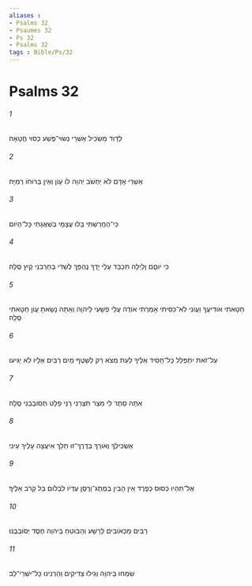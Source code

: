 ```yaml
---
aliases : 
- Psalms 32
- Psaumes 32
- Ps 32
- Psalms 32
tags : Bible/Ps/32
---
```


# Psalms 32

###### 1
לְדָוִד מַשְׂכִּיל אַשְׁרֵי נְשׂוּי־פֶּשַׁע כְּסוּי חֲטָאָה׃
###### 2
אַשְׁרֵי אָדָם לֹא יַחְשֹׁב יְהוָה לֹו עָוֹן וְאֵין בְּרוּחֹו רְמִיָּה׃
###### 3
כִּי־הֶחֱרַשְׁתִּי בָּלוּ עֲצָמָי בְּשַׁאֲגָתִי כָּל־הַיֹּום׃
###### 4
כִּי יֹוםָם וָלַיְלָה תִּכְבַּד עָלַי יָדֶךָ נֶהְפַּךְ לְשַׁדִּי בְּחַרְבֹנֵי קַיִץ סֶלָה׃
###### 5
חַטָּאתִי אֹודִיעֲךָ וַעֲוֹנִי לֹא־כִסִּיתִי אָמַרְתִּי אֹודֶה עֲלֵי פְשָׁעַי לַיהוָה וְאַתָּה נָשָׂאתָ עֲוֹן חַטָּאתִי סֶלָה׃
###### 6
עַל־זֹאת יִתְפַּלֵּל כָּל־חָסִיד אֵלֶיךָ לְעֵת מְצֹא רַק לְשֵׁטֶף מַיִם רַבִּים אֵלָיו לֹא יַגִּיעוּ׃
###### 7
אַתָּה סֵתֶר לִי מִצַּר תִּצְּרֵנִי רָנֵּי פַלֵּט תְּסֹובְבֵנִי סֶלָה׃
###### 8
אַשְׂכִּילְךָ וְאֹורְךָ בְּדֶרֶךְ־זוּ תֵלֵךְ אִיעֲצָה עָלֶיךָ עֵינִי׃
###### 9
אַל־תִּהְיוּ כְּסוּס כְּפֶרֶד אֵין הָבִין בְּמֶתֶג־וָרֶסֶן עֶדְיֹו לִבְלֹום בַּל קְרֹב אֵלֶיךָ׃
###### 10
רַבִּים מַכְאֹובִים לָרָשָׁע וְהַבֹּוטֵחַ בַּיהוָה חֶסֶד יְסֹובְבֶנּוּ׃
###### 11
שִׂמְחוּ בַיהוָה וְגִילוּ צַדִּיקִים וְהַרְנִינוּ כָּל־יִשְׁרֵי־לֵב׃
